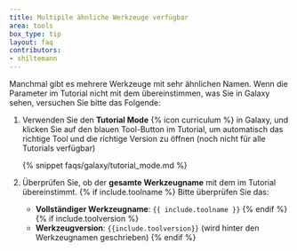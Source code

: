 ```yaml
---
title: Multipile ähnliche Werkzeuge verfügbar
area: tools
box_type: tip
layout: faq
contributors:
- shiltemann
---
```



Manchmal gibt es mehrere Werkzeuge mit sehr ähnlichen Namen. Wenn die Parameter im Tutorial nicht mit dem übereinstimmen, was Sie in Galaxy sehen, versuchen Sie bitte das Folgende:

1. Verwenden Sie den **Tutorial Mode** {% icon curriculum %} in Galaxy, und klicken Sie auf den blauen Tool-Button im Tutorial, um automatisch das richtige Tool und die richtige Version zu öffnen (noch nicht für alle Tutorials verfügbar)

   {% snippet faqs/galaxy/tutorial_mode.md %}

2. Überprüfen Sie, ob der **gesamte Werkzeugname** mit dem im Tutorial übereinstimmt. {% if include.toolname %} Bitte überprüfen Sie das:
   - **Vollständiger Werkzeugname**: `{{ include.toolname }}` {% endif %} {% if include.toolversion %}
   - **Werkzeugversion**: `{{include.toolversion}}` (wird hinter den Werkzeugnamen geschrieben) {% endif %}

